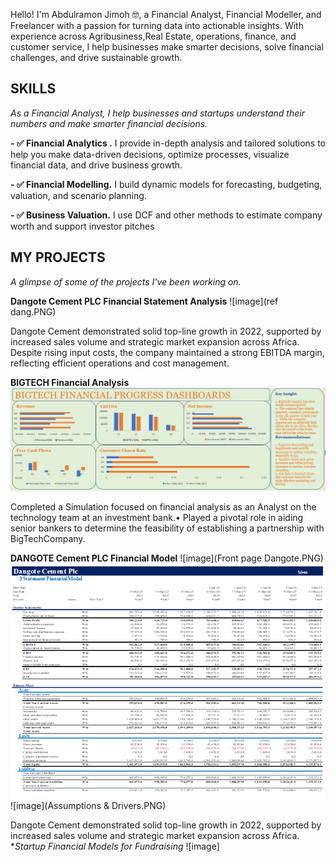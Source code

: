 Hello! I'm Abdulramon Jimoh 🤓, a Financial Analyst, Financial Modeller, and Freelancer with a passion for turning data into actionable insights. With experience across Agribusiness,Real Estate, operations, finance, and customer service,  I help businesses make smarter decisions, solve financial challenges, and drive sustainable growth.
<!--Mention your top/relevant skills here - core and soft skills-->
## SKILLS

*As a Financial Analyst, I help businesses and startups understand their numbers and make smarter financial decisions.*

**- ✅ Financial Analytics .**
I provide in-depth analysis and tailored solutions to help you make data-driven decisions, optimize processes, visualize financial data, and drive business growth. 

**- ✅ Financial Modelling.**
I build dynamic models for forecasting, budgeting, valuation, and scenario planning.

**- ✅ Business Valuation.**
I use DCF and other methods to estimate company worth and support investor pitches

<!--Section 2: List 3-4 key projects-->
## MY PROJECTS 
*A glimpse of some of the projects I've been working on.*

**Dangote Cement PLC Financial Statement Analysis**
 ![image](ref dang.PNG)
 
 Dangote Cement demonstrated solid top-line growth in 2022, supported by increased sales volume and strategic market expansion across Africa. Despite rising input costs, the company maintained a strong EBITDA margin, reflecting efficient operations and cost management.
 
 **BIGTECH Financial Analysis**
 ![image](Quarterly.PNG)

  Completed a Simulation focused on financial analysis as an Analyst on the technology team at an investment bank.•	Played a pivotal role in aiding senior bankers to determine the feasibility of establishing a partnership with BigTechCompany.
 
 **DANGOTE Cement PLC Financial Model**
 ![image](Front page Dangote.PNG)
 ![image](finance.PNG)
 ![image](Assumptions & Drivers.PNG)

Dangote Cement demonstrated solid top-line growth in 2022, supported by increased sales volume and strategic market expansion across Africa.
**Startup Financial Models for Fundraising*
![image]
